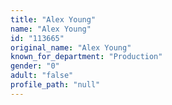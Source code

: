 ```yaml
---
title: "Alex Young"
name: "Alex Young"
id: "113665"
original_name: "Alex Young"
known_for_department: "Production"
gender: "0"
adult: "false"
profile_path: "null"
---
```

